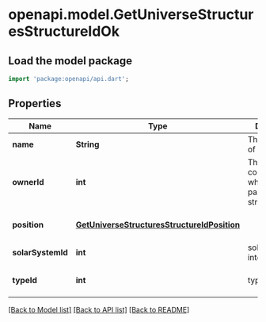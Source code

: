 # openapi.model.GetUniverseStructuresStructureIdOk

## Load the model package
```dart
import 'package:openapi/api.dart';
```

## Properties
Name | Type | Description | Notes
------------ | ------------- | ------------- | -------------
**name** | **String** | The full name of the structure | [default to null]
**ownerId** | **int** | The ID of the corporation who owns this particular structure | [default to null]
**position** | [**GetUniverseStructuresStructureIdPosition**](GetUniverseStructuresStructureIdPosition.md) |  | [optional] [default to null]
**solarSystemId** | **int** | solar_system_id integer | [default to null]
**typeId** | **int** | type_id integer | [optional] [default to null]

[[Back to Model list]](../README.md#documentation-for-models) [[Back to API list]](../README.md#documentation-for-api-endpoints) [[Back to README]](../README.md)


